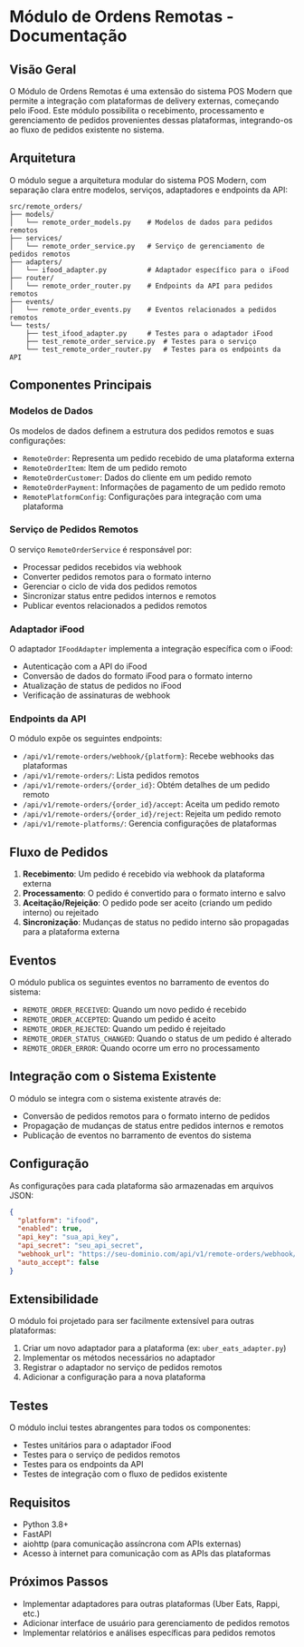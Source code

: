 # Módulo de Ordens Remotas - Documentação

## Visão Geral

O Módulo de Ordens Remotas é uma extensão do sistema POS Modern que permite a integração com plataformas de delivery externas, começando pelo iFood. Este módulo possibilita o recebimento, processamento e gerenciamento de pedidos provenientes dessas plataformas, integrando-os ao fluxo de pedidos existente no sistema.

## Arquitetura

O módulo segue a arquitetura modular do sistema POS Modern, com separação clara entre modelos, serviços, adaptadores e endpoints da API:

```
src/remote_orders/
├── models/
│   └── remote_order_models.py    # Modelos de dados para pedidos remotos
├── services/
│   └── remote_order_service.py   # Serviço de gerenciamento de pedidos remotos
├── adapters/
│   └── ifood_adapter.py          # Adaptador específico para o iFood
├── router/
│   └── remote_order_router.py    # Endpoints da API para pedidos remotos
├── events/
│   └── remote_order_events.py    # Eventos relacionados a pedidos remotos
└── tests/
    ├── test_ifood_adapter.py     # Testes para o adaptador iFood
    ├── test_remote_order_service.py  # Testes para o serviço
    └── test_remote_order_router.py   # Testes para os endpoints da API
```

## Componentes Principais

### Modelos de Dados

Os modelos de dados definem a estrutura dos pedidos remotos e suas configurações:

- `RemoteOrder`: Representa um pedido recebido de uma plataforma externa
- `RemoteOrderItem`: Item de um pedido remoto
- `RemoteOrderCustomer`: Dados do cliente em um pedido remoto
- `RemoteOrderPayment`: Informações de pagamento de um pedido remoto
- `RemotePlatformConfig`: Configurações para integração com uma plataforma

### Serviço de Pedidos Remotos

O serviço `RemoteOrderService` é responsável por:

- Processar pedidos recebidos via webhook
- Converter pedidos remotos para o formato interno
- Gerenciar o ciclo de vida dos pedidos remotos
- Sincronizar status entre pedidos internos e remotos
- Publicar eventos relacionados a pedidos remotos

### Adaptador iFood

O adaptador `IFoodAdapter` implementa a integração específica com o iFood:

- Autenticação com a API do iFood
- Conversão de dados do formato iFood para o formato interno
- Atualização de status de pedidos no iFood
- Verificação de assinaturas de webhook

### Endpoints da API

O módulo expõe os seguintes endpoints:

- `/api/v1/remote-orders/webhook/{platform}`: Recebe webhooks das plataformas
- `/api/v1/remote-orders/`: Lista pedidos remotos
- `/api/v1/remote-orders/{order_id}`: Obtém detalhes de um pedido remoto
- `/api/v1/remote-orders/{order_id}/accept`: Aceita um pedido remoto
- `/api/v1/remote-orders/{order_id}/reject`: Rejeita um pedido remoto
- `/api/v1/remote-platforms/`: Gerencia configurações de plataformas

## Fluxo de Pedidos

1. **Recebimento**: Um pedido é recebido via webhook da plataforma externa
2. **Processamento**: O pedido é convertido para o formato interno e salvo
3. **Aceitação/Rejeição**: O pedido pode ser aceito (criando um pedido interno) ou rejeitado
4. **Sincronização**: Mudanças de status no pedido interno são propagadas para a plataforma externa

## Eventos

O módulo publica os seguintes eventos no barramento de eventos do sistema:

- `REMOTE_ORDER_RECEIVED`: Quando um novo pedido é recebido
- `REMOTE_ORDER_ACCEPTED`: Quando um pedido é aceito
- `REMOTE_ORDER_REJECTED`: Quando um pedido é rejeitado
- `REMOTE_ORDER_STATUS_CHANGED`: Quando o status de um pedido é alterado
- `REMOTE_ORDER_ERROR`: Quando ocorre um erro no processamento

## Integração com o Sistema Existente

O módulo se integra com o sistema existente através de:

- Conversão de pedidos remotos para o formato interno de pedidos
- Propagação de mudanças de status entre pedidos internos e remotos
- Publicação de eventos no barramento de eventos do sistema

## Configuração

As configurações para cada plataforma são armazenadas em arquivos JSON:

```json
{
  "platform": "ifood",
  "enabled": true,
  "api_key": "sua_api_key",
  "api_secret": "seu_api_secret",
  "webhook_url": "https://seu-dominio.com/api/v1/remote-orders/webhook/ifood",
  "auto_accept": false
}
```

## Extensibilidade

O módulo foi projetado para ser facilmente extensível para outras plataformas:

1. Criar um novo adaptador para a plataforma (ex: `uber_eats_adapter.py`)
2. Implementar os métodos necessários no adaptador
3. Registrar o adaptador no serviço de pedidos remotos
4. Adicionar a configuração para a nova plataforma

## Testes

O módulo inclui testes abrangentes para todos os componentes:

- Testes unitários para o adaptador iFood
- Testes para o serviço de pedidos remotos
- Testes para os endpoints da API
- Testes de integração com o fluxo de pedidos existente

## Requisitos

- Python 3.8+
- FastAPI
- aiohttp (para comunicação assíncrona com APIs externas)
- Acesso à internet para comunicação com as APIs das plataformas

## Próximos Passos

- Implementar adaptadores para outras plataformas (Uber Eats, Rappi, etc.)
- Adicionar interface de usuário para gerenciamento de pedidos remotos
- Implementar relatórios e análises específicas para pedidos remotos
